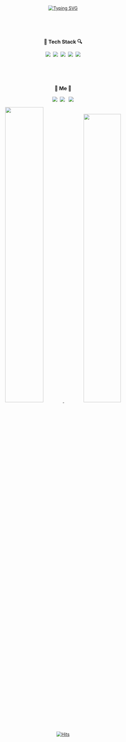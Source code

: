 <div align="center">
<br><br><br>
 
[![Typing SVG](https://readme-typing-svg.demolab.com?font=Lobster&size=30&duration=4000&pause=1000&color=4047C3&center=true&vCenter=true&width=600&lines=Hi+there%F0%9F%91%8B%2C+I'm+Hoon2%F0%9F%90%B6)](https://git.io/typing-svg)

<br><br><br>

<h3>🔎 Tech Stack 🔍</h3>
<p><img src="https://img.shields.io/badge/HTML-E34F26?style=for-the-badge&logo=html5&logoColor=white"/>&nbsp;&nbsp;<img src="https://img.shields.io/badge/CSS-1572B6?style=for-the-badge&logo=css3&logoColor=white"/>&nbsp;&nbsp;<img src="https://img.shields.io/badge/Scss-CC6699?style=for-the-badge&logo=Sass&logoColor=white"/>&nbsp;&nbsp;<img src="https://img.shields.io/badge/JavaScript-F7DF1E?style=for-the-badge&logo=JavaScript&logoColor=white"/>&nbsp;&nbsp;<img src="https://img.shields.io/badge/React-61DAFB?style=for-the-badge&logo=React&logoColor=white"/></p>

 <br><br><br>
 
 <h3>🐶 Me 🐶</h3>
 <p><a href="https://wjh2144.tistory.com/" target="_blank"><img src="https://img.shields.io/badge/Tistory-000000?style=for-the-badge&logo=Tistory&logoColor=white"/></a>&nbsp;&nbsp;<img src="https://img.shields.io/badge/Naver-03C75A?style=for-the-badge&logo=Naver&logoColor=white"/>&nbsp;&nbsp;
 <img src="https://img.shields.io/badge/Naver-03C75A?style=for-the-badge&logo=Naver&logoColor=white"/></p>

 <a href="s">
  <img src="https://github-readme-stats.vercel.app/api?username=Jhoon2&theme=tokyonight&show_icons=true" width="49.2%" />
</a>
 
<a href="s">
  <img src="https://github-readme-stats.vercel.app/api/top-langs/?username=Jhoon2&exclude_repo=dkssud8150.github.io&layout=compact&theme=tokyonight" width=48.6% />
</a>

<br><br><br>

[![Hits](https://hits.seeyoufarm.com/api/count/incr/badge.svg?url=https%3A%2F%2Fgithub.com%2FJhoon2&count_bg=%23918FE0&title_bg=%23545454&icon=github.svg&icon_color=%23E7E7E7&title=Views&edge_flat=false)](https://hits.seeyoufarm.com)</div>

</div>

<!--
**devpla/devpla** is a ✨ _special_ ✨ repository because its `README.md` (this file) appears on your GitHub profile.

Here are some ideas to get you started:

- 🔭 I’m currently working on ...
- 🌱 I’m currently learning ...
- 👯 I’m looking to collaborate on ...
- 🤔 I’m looking for help with ...
- 💬 Ask me about ...
- 📫 How to reach me: ...
- 😄 Pronouns: ...
- ⚡ Fun fact: ...
  -->

